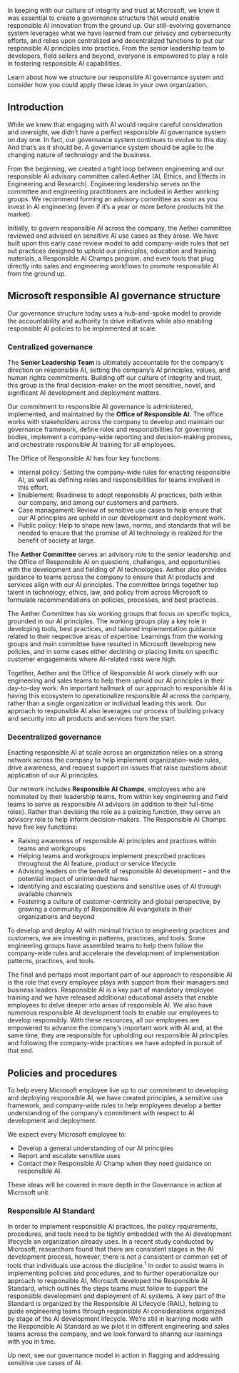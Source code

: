 In keeping with our culture of integrity and trust at Microsoft, we knew it was essential to create a governance structure that would enable responsible AI innovation from the ground up. Our still-evolving governance system leverages what we have learned from our privacy and cybersecurity efforts, and relies upon centralized and decentralized functions to put our responsible AI principles into practice. From the senior leadership team to developers, field sellers and beyond, everyone is empowered to play a role in fostering responsible AI capabilities.

Learn about how we structure our responsible AI governance system and consider how you could apply these ideas in your own organization.

## Introduction

While we knew that engaging with AI would require careful consideration and oversight, we didn’t have a perfect responsible AI governance system on day one. In fact, our governance system continues to evolve to this day. And that’s as it should be. A governance system should be agile to the changing nature of technology and the business.

From the beginning, we created a tight loop between engineering and our responsible AI advisory committee called Aether (AI, Ethics, and Effects in Engineering and Research). Engineering leadership serves on the committee and engineering practitioners are included in Aether working groups. We recommend forming an advisory committee as soon as you invest in AI engineering (even if it’s a year or more before products hit the market).

Initially, to govern responsible AI across the company, the Aether committee reviewed and advised on sensitive AI use cases as they arose. We have built upon this early case review model to add company-wide rules that set out practices designed to uphold our principles, education and training materials, a Responsible AI Champs program, and even tools that plug directly into sales and engineering workflows to promote responsible AI from the ground up.

## Microsoft responsible AI governance structure

Our governance structure today uses a hub-and-spoke model to provide the accountability and authority to drive initiatives while also enabling responsible AI policies to be implemented at scale.

### Centralized governance

The __Senior Leadership Team__ is ultimately accountable for the company’s direction on responsible AI, setting the company’s AI principles, values, and human rights commitments. Building off our culture of integrity and trust, this group is the final decision-maker on the most sensitive, novel, and significant AI development and deployment matters.

Our commitment to responsible AI governance is administered, implemented, and maintained by the __Office of Responsible AI__. The office works with stakeholders across the company to develop and maintain our governance framework, define roles and responsibilities for governing bodies, implement a company-wide reporting and decision-making process, and orchestrate responsible AI training for all employees.

The Office of Responsible AI has four key functions:  

* Internal policy: Setting the company-wide rules for enacting responsible AI, as well as defining roles and responsibilities for teams involved in this effort.
* Enablement: Readiness to adopt responsible AI practices, both within our company, and among our customers and partners.  
* Case management: Review of sensitive use cases to help ensure that our AI principles are upheld in our development and deployment work.  
* Public policy: Help to shape new laws, norms, and standards that will be needed to ensure that the promise of AI technology is realized for the benefit of society at large.

The __Aether Committee__ serves an advisory role to the senior leadership and the Office of Responsible AI on questions, challenges, and opportunities with the development and fielding of AI technologies. Aether also provides guidance to teams across the company to ensure that AI products and services align with our AI principles. The committee brings together top talent in technology, ethics, law, and policy from across Microsoft to formulate recommendations on policies, processes, and best practices.

The Aether Committee has six working groups that focus on specific topics, grounded in our AI principles. The working groups play a key role in developing tools, best practices, and tailored implementation guidance related to their respective areas of expertise. Learnings from the working groups and main committee have resulted in Microsoft developing new policies, and in some cases either declining or placing limits on specific customer engagements where AI-related risks were high.

Together, Aether and the Office of Responsible AI work closely with our engineering and sales teams to help them uphold our AI principles in their day-to-day work.  An important hallmark of our approach to responsible AI is having this ecosystem to operationalize responsible AI across the company, rather than a single organization or individual leading this work. Our approach to responsible AI also leverages our process of building privacy and security into all products and services from the start.

### Decentralized governance

Enacting responsible AI at scale across an organization relies on a strong network across the company to help implement organization-wide rules, drive awareness, and request support on issues that raise questions about application of our AI principles.

Our network includes __Responsible AI Champs__, employees who are nominated by their leadership teams, from within key engineering and field teams to serve as responsible AI advisors (in addition to their full-time roles). Rather than devising the role as a policing function, they serve an advisory role to help inform decision-makers. The Responsible AI Champs have five key functions:

* Raising awareness of responsible AI principles and practices within teams and workgroups 
* Helping teams and workgroups implement prescribed practices throughout the AI feature, product or service lifecycle 
* Advising leaders on the benefit of responsible AI development – and the potential impact of unintended harms 
* Identifying and escalating questions and sensitive uses of AI through available channels 
* Fostering a culture of customer-centricity and global perspective, by growing a community of Responsible AI evangelists in their organizations and beyond 

To develop and deploy AI with minimal friction to engineering practices and customers, we are investing in patterns, practices, and tools. Some engineering groups have assembled teams to help them follow the company-wide rules and accelerate the development of implementation patterns, practices, and tools.

The final and perhaps most important part of our approach to responsible AI is the role that every employee plays with support from their managers and business leaders. Responsible AI is a key part of mandatory employee training and we have released additional educational assets that enable employees to delve deeper into areas of responsible AI. We also have numerous responsible AI development tools to enable our employees to develop responsibly. With these resources, all our employees are empowered to advance the company’s important work with AI and, at the same time, they are responsible for upholding our responsible AI principles and following the company-wide practices we have adopted in pursuit of that end.

## Policies and procedures

To help every Microsoft employee live up to our commitment to developing and deploying responsible AI, we have created principles, a sensitive use framework, and company-wide rules to help employees develop a better understanding of the company’s commitment with respect to AI development and deployment.

We expect every Microsoft employee to:

* Develop a general understanding of our AI principles  
* Report and escalate sensitive uses  
* Contact their Responsible AI Champ when they need guidance on responsible AI.

These ideas will be covered in more depth in the Governance in action at Microsoft unit.

### Responsible AI Standard

In order to implement responsible AI practices, the policy requirements, procedures, and tools need to be tightly embedded with the AI development lifecycle an organization already uses. In a recent study conducted by Microsoft, researchers found that there are consistent stages in the AI development process, however, there is not a consistent or common set of tools that individuals use across the discipline.<sup>1</sup> In order to assist teams in implementing policies and procedures, and to further operationalize our approach to responsible AI, Microsoft developed the Responsible AI Standard, which outlines the steps teams must follow to support the responsible development and deployment of AI systems. A key part of the Standard is organized by the Responsible AI Lifecycle (RAIL), helping to guide engineering teams through responsible AI considerations organized by stage of the AI development lifecycle. We’re still in learning mode with the Responsible AI Standard as we pilot it in different engineering and sales teams across the company, and we look forward to sharing our learnings with you in time.

Up next, see our governance model in action in flagging and addressing sensitive use cases of AI.
